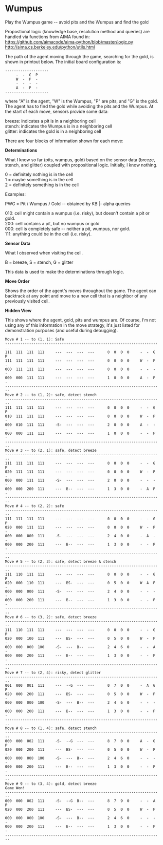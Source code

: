 # Wumpus
Play the Wumpus game -- avoid pits and the Wumpus and find the gold

Propostional logic (knowledge base, resolution method and queries) are handled via functions from AIMA found in:
https://github.com/aimacode/aima-python/blob/master/logic.py
http://aima.cs.berkeley.edu/python/utils.html

The path of the agent moving through the game, searching for the gold, is shown in printout below. The initial board configuration is:

```
--------------------
     -  -  G  P 
     W  -  P  - 
     -  -  -  - 
     A  -  P  - 
--------------------
```
where "A" is the agent, "W" is the Wumpus, "P" are pits, and "G" is the gold. The agent has to find the gold while avoiding the pits and the Wumpus. At the start of each move, sensors provide some data:<br />

breeze:  indicates a pit is in a neighboring cell<br />
stench:  indicates the Wumpus is in a neighboring cell<br />
glitter: indicates the gold is in a neighboring cell<br />

There are four blocks of information shown for each move:

**Determinations**

What I know so far (pits, wumpus, gold) based on the sensor data (breeze, stench, and glitter) coupled with propositional logic. Initially, I know nothing.

0 = definitely nothing is in the cell<br />
1 = maybe something is in the cell<br />
2 = definitely something is in the cell<br />

Examples:

PWG = Pit / Wumpus / Gold -- obtained by  KB |- alpha queries

010: cell might contain a wumpus (i.e. risky),
     but doesn't contain a pit or gold.<br />
200: cell contains a pit, but no wumpus or gold<br />
000: cell is completely safe -- neither a pit, wumpus, nor gold.<br />
111: anything could be in the cell (i.e. risky).<br />

**Sensor Data**

What I observed when visiting the cell.<br />

B = breeze, S = stench, G = glitter<br />

This data is used to make the determinations through logic.

**Move Order**

Shows the order of the agent's moves throughout the game. The agent can backtrack at any point and move to a new cell that is a neighbor of any previously visited cell.

**Hidden View**

This shows where the agent, gold, pits and wumpus are. Of course, I'm not using any of this information in the move strategy, it's just listed for demonstration purposes (and useful during debugging).

```
Move # 1 -- to (1, 1): Safe
------------------------------------------------------------------------
111  111  111  111     ---  ---  ---  ---      0  0  0  0     -  -  G  P 
111  111  111  111     ---  ---  ---  ---      0  0  0  0     W  -  P  - 
000  111  111  111     ---  ---  ---  ---      0  0  0  0     -  -  -  - 
000  000  111  111     ---  ---  ---  ---      1  0  0  0     A  -  P  - 
------------------------------------------------------------------------
Move # 2 -- to (1, 2): safe, detect stench
------------------------------------------------------------------------
111  111  111  111     ---  ---  ---  ---      0  0  0  0     -  -  G  P 
010  111  111  111     ---  ---  ---  ---      0  0  0  0     W  -  P  - 
000  010  111  111     -S-  ---  ---  ---      2  0  0  0     A  -  -  - 
000  000  111  111     ---  ---  ---  ---      1  0  0  0     -  -  P  - 
------------------------------------------------------------------------
Move # 3 -- to (2, 1): safe, detect breeze
------------------------------------------------------------------------
111  111  111  111     ---  ---  ---  ---      0  0  0  0     -  -  G  P 
020  111  111  111     ---  ---  ---  ---      0  0  0  0     W  -  P  - 
000  000  111  111     -S-  ---  ---  ---      2  0  0  0     -  -  -  - 
000  000  200  111     ---  B--  ---  ---      1  3  0  0     -  A  P  - 
------------------------------------------------------------------------
Move # 4 -- to (2, 2): safe
------------------------------------------------------------------------
111  111  111  111     ---  ---  ---  ---      0  0  0  0     -  -  G  P 
020  000  111  111     ---  ---  ---  ---      0  0  0  0     W  -  P  - 
000  000  000  111     -S-  ---  ---  ---      2  4  0  0     -  A  -  - 
000  000  200  111     ---  B--  ---  ---      1  3  0  0     -  -  P  - 
------------------------------------------------------------------------
Move # 5 -- to (2, 3): safe, detect breeze & stench
------------------------------------------------------------------------
111  110  111  111     ---  ---  ---  ---      0  0  0  0     -  -  G  P 
020  000  110  111     ---  BS-  ---  ---      0  5  0  0     W  A  P  - 
000  000  000  111     -S-  ---  ---  ---      2  4  0  0     -  -  -  - 
000  000  200  111     ---  B--  ---  ---      1  3  0  0     -  -  P  - 
------------------------------------------------------------------------
Move # 6 -- to (3, 2): safe, detect breeze
------------------------------------------------------------------------
111  110  111  111     ---  ---  ---  ---      0  0  0  0     -  -  G  P 
020  000  100  111     ---  BS-  ---  ---      0  5  0  0     W  -  P  - 
000  000  000  100     -S-  ---  B--  ---      2  4  6  0     -  -  A  - 
000  000  200  111     ---  B--  ---  ---      1  3  0  0     -  -  P  - 
------------------------------------------------------------------------
Move # 7 -- to (2, 4): risky, detect glitter
------------------------------------------------------------------------
001  000  001  111     ---  --G  ---  ---      0  7  0  0     -  A  G  P 
020  000  200  111     ---  BS-  ---  ---      0  5  0  0     W  -  P  - 
000  000  000  100     -S-  ---  B--  ---      2  4  6  0     -  -  -  - 
000  000  200  111     ---  B--  ---  ---      1  3  0  0     -  -  P  - 
------------------------------------------------------------------------
Move # 8 -- to (1, 4): safe, detect stench
------------------------------------------------------------------------
000  000  002  111     -S-  --G  ---  ---      8  7  0  0     A  -  G  P 
020  000  200  111     ---  BS-  ---  ---      0  5  0  0     W  -  P  - 
000  000  000  100     -S-  ---  B--  ---      2  4  6  0     -  -  -  - 
000  000  200  111     ---  B--  ---  ---      1  3  0  0     -  -  P  - 
------------------------------------------------------------------------
Move # 9 -- to (3, 4): gold, detect breeze
Game Won!
------------------------------------------------------------------------
000  000  002  111     -S-  --G  B--  ---      8  7  9  0     -  -  A  P 
020  000  200  111     ---  BS-  ---  ---      0  5  0  0     W  -  P  - 
000  000  000  100     -S-  ---  B--  ---      2  4  6  0     -  -  -  - 
000  000  200  111     ---  B--  ---  ---      1  3  0  0     -  -  P  - 
------------------------------------------------------------------------
```
